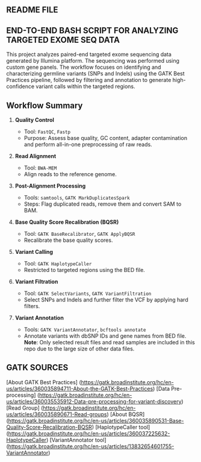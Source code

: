## README FILE

## END-TO-END BASH SCRIPT FOR ANALYZING TARGETED EXOME SEQ DATA 
This project analyzes paired-end targeted exome sequencing data generated by Illumina platform. The sequencing was performed using custom gene panels. The workflow focuses on identifying and characterizing germline variants (SNPs and Indels) using the GATK Best Practices pipeline, followed by filtering and annotation to generate high-confidence variant calls within the targeted regions.

## Workflow Summary

1. **Quality Control**
   - Tool: `FastQC`, `Fastp`
   - Purpose: Assess base quality, GC content, adapter contamination and perform all-in-one preprocessing of raw reads.

2. **Read Alignment**
   - Tool: `BWA-MEM`
   - Align reads to the reference genome.

3. **Post-Alignment Processing**
   - Tools: `samtools`, `GATK MarkDuplicatesSpark`
   - Steps: Flag duplicated reads, remove them and convert SAM to BAM.

4. **Base Quality Score Recalibration (BQSR)**
   - Tool: `GATK BaseRecalibrator`, `GATK ApplyBQSR`
   - Recalibrate the base quality scores.

5. **Variant Calling**
   - Tool: `GATK HaplotypeCaller`
   - Restricted to targeted regions using the BED file.

6. **Variant Filtration**
   - Tool: `GATK SelectVariants`, `GATK VariantFiltration`
   - Select SNPs and Indels and further filter the VCF by applying hard filters.

7. **Variant Annotation**
   - Tools: `GATK VariantAnnotator`, `bcftools annotate`
   - Annotate variants with dbSNP IDs and gene names from BED file.
**Note**: Only selected result files and read samples are included in this repo due to the large size of other data files.

## GATK SOURCES
[About GATK Best Practices] (https://gatk.broadinstitute.org/hc/en-us/articles/360035894711-About-the-GATK-Best-Practices)
[Data Pre-processing] (https://gatk.broadinstitute.org/hc/en-us/articles/360035535912-Data-pre-processing-for-variant-discovery)
[Read Group] (https://gatk.broadinstitute.org/hc/en-us/articles/360035890671-Read-groups)
[About BQSR] (https://gatk.broadinstitute.org/hc/en-us/articles/360035890531-Base-Quality-Score-Recalibration-BQSR)
[HaplotypeCaller tool] (https://gatk.broadinstitute.org/hc/en-us/articles/360037225632-HaplotypeCaller)
[VariantAnnotator tool] (https://gatk.broadinstitute.org/hc/en-us/articles/13832654601755-VariantAnnotator)










